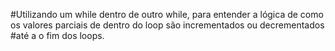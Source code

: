#Utilizando um while dentro de outro while, para entender a lógica de como os valores parciais de dentro do loop são incrementados ou decrementados
#até a o fim dos loops. 
